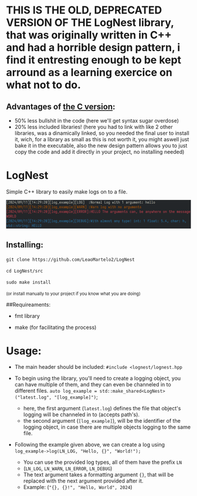 # THIS IS THE OLD, DEPRECATED VERSION OF THE LogNest library, that was originally written in C++ and had a horrible design pattern, i find it entresting enough to be kept arround as a learning exercice on what not to do.


## Advantages of [the C version](https://github.com/LeaoMartelo2/lognest):
- 50% less bullshit in the code (here we'll get syntax sugar overdose)
- 20% less included libraries! (here you had to link with like 2 other libraries, was a dinamically linked, so you needed the final user to install it, wich, for a library as small as this is not worth it, you might aswell just bake it in the executable, also the new design pattern allows you to just copy the code and add it directly in your project, no installing needed)


# LogNest



Simple C++ library to easily make logs on to a file.

![image](example.png)

## Installing:

`git clone https://github.com/LeaoMartelo2/LogNest`

`cd LogNest/src`

`sudo make install` 

<small>(or install manually to your project if you know what you are doing)</small>

##Requireaments:

- fmt library

- make (for facilitating the process)


# Usage:
- The main header should be included: 
`#include <lognest/lognest.hpp`

- To begin using the library, you'll need to create a logging object, you can have multiple of them, and they can even be channeled in to different files.
`auto log_example = std::make_shared<LogNest>("latest.log", "[log_example]")`;
	- here, the first argument (`latest.log`) defines the file that object's logging will be channeled in to (accepts path's).
	- the second argument (`[log_example]`), will be the identifier of the logging object, in case there are multiple objects logging to the same file.
	
- Following the example given above, we can create a log using
`log_example->log(LN_LOG, "Hello, {}", "World!");`
	- You can use the provided log types, all of them have the prefix `LN`
	- (`LN_LOG`, `LN_WARN`, `LN_ERROR`, `LN_DEBUG`)
	- The text argument takes a formatting argument `{}`, that will be replaced with the next argument provided after it.
	- Example: (`"{}, {}!", "Hello, World", 2024`)
